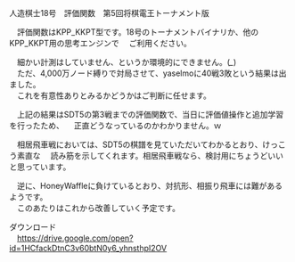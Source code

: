 人造棋士18号　評価関数　第5回将棋電王トーナメント版  
  
　評価関数はKPP_KKPT型です。18号のトーナメントバイナリか、他のKPP_KKPT用の思考エンジンで
　ご利用ください。  
  
　細かい計測はしていません、というか環境的にできません。(*_*)  
　ただ、4,000万ノード縛りで対局させて、yaselmoに40戦3敗という結果は出ました。  
　これを有意性ありとみるかどうかはご判断に任せます。  
  
　上記の結果はSDT5の第3戦までの評価関数で、当日に評価値操作と追加学習を行ったため、
　正直どうなっているのかわかりません。ｗ  
  
　相居飛車戦においては、SDT5の棋譜を見ていただいてわかるとおり、けっこう素直な
　読み筋を示してくれます。相居飛車戦なら、検討用にちょうどいいと思っています。  
  
　逆に、HoneyWaffleに負けているとおり、対抗形、相振り飛車には難があるようです。  
　このあたりはこれから改善していく予定です。  
  
ダウンロード  
　https://drive.google.com/open?id=1HCfackDtnC3v60btN0y6_yhnsthpI2OV  
